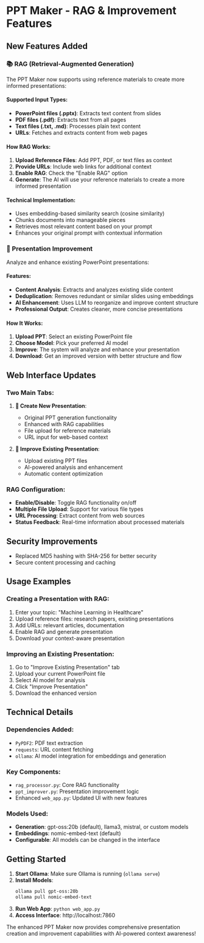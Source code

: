 # PPT Maker - RAG & Improvement Features

## New Features Added

### 📚 RAG (Retrieval-Augmented Generation)
The PPT Maker now supports using reference materials to create more informed presentations:

#### Supported Input Types:
- **PowerPoint files (.pptx)**: Extracts text content from slides
- **PDF files (.pdf)**: Extracts text from all pages
- **Text files (.txt, .md)**: Processes plain text content
- **URLs**: Fetches and extracts content from web pages

#### How RAG Works:
1. **Upload Reference Files**: Add PPT, PDF, or text files as context
2. **Provide URLs**: Include web links for additional context
3. **Enable RAG**: Check the "Enable RAG" option
4. **Generate**: The AI will use your reference materials to create a more informed presentation

#### Technical Implementation:
- Uses embedding-based similarity search (cosine similarity)
- Chunks documents into manageable pieces
- Retrieves most relevant content based on your prompt
- Enhances your original prompt with contextual information

### 🔧 Presentation Improvement
Analyze and enhance existing PowerPoint presentations:

#### Features:
- **Content Analysis**: Extracts and analyzes existing slide content
- **Deduplication**: Removes redundant or similar slides using embeddings
- **AI Enhancement**: Uses LLM to reorganize and improve content structure
- **Professional Output**: Creates cleaner, more concise presentations

#### How It Works:
1. **Upload PPT**: Select an existing PowerPoint file
2. **Choose Model**: Pick your preferred AI model
3. **Improve**: The system will analyze and enhance your presentation
4. **Download**: Get an improved version with better structure and flow

## Web Interface Updates

### Two Main Tabs:
1. **📄 Create New Presentation**: 
   - Original PPT generation functionality
   - Enhanced with RAG capabilities
   - File upload for reference materials
   - URL input for web-based context

2. **🔧 Improve Existing Presentation**:
   - Upload existing PPT files
   - AI-powered analysis and enhancement
   - Automatic content optimization

### RAG Configuration:
- **Enable/Disable**: Toggle RAG functionality on/off
- **Multiple File Upload**: Support for various file types
- **URL Processing**: Extract content from web sources
- **Status Feedback**: Real-time information about processed materials

## Security Improvements
- Replaced MD5 hashing with SHA-256 for better security
- Secure content processing and caching

## Usage Examples

### Creating a Presentation with RAG:
1. Enter your topic: "Machine Learning in Healthcare"
2. Upload reference files: research papers, existing presentations
3. Add URLs: relevant articles, documentation
4. Enable RAG and generate presentation
5. Download your context-aware presentation

### Improving an Existing Presentation:
1. Go to "Improve Existing Presentation" tab
2. Upload your current PowerPoint file
3. Select AI model for analysis
4. Click "Improve Presentation"
5. Download the enhanced version

## Technical Details

### Dependencies Added:
- `PyPDF2`: PDF text extraction
- `requests`: URL content fetching
- `ollama`: AI model integration for embeddings and generation

### Key Components:
- `rag_processor.py`: Core RAG functionality
- `ppt_improver.py`: Presentation improvement logic
- Enhanced `web_app.py`: Updated UI with new features

### Models Used:
- **Generation**: gpt-oss:20b (default), llama3, mistral, or custom models
- **Embeddings**: nomic-embed-text (default)
- **Configurable**: All models can be changed in the interface

## Getting Started

1. **Start Ollama**: Make sure Ollama is running (`ollama serve`)
2. **Install Models**: 
   ```bash
   ollama pull gpt-oss:20b
   ollama pull nomic-embed-text
   ```
3. **Run Web App**: `python web_app.py`
4. **Access Interface**: http://localhost:7860

The enhanced PPT Maker now provides comprehensive presentation creation and improvement capabilities with AI-powered context awareness!
